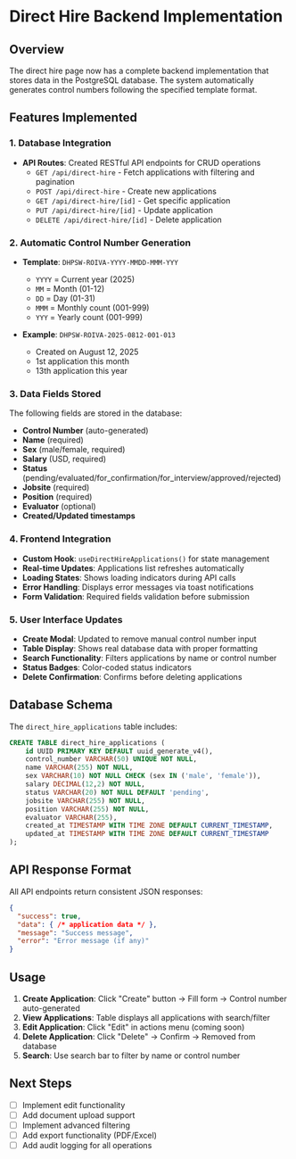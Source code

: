# Direct Hire Backend Implementation

## Overview
The direct hire page now has a complete backend implementation that stores data in the PostgreSQL database. The system automatically generates control numbers following the specified template format.

## Features Implemented

### 1. Database Integration
- **API Routes**: Created RESTful API endpoints for CRUD operations
  - `GET /api/direct-hire` - Fetch applications with filtering and pagination
  - `POST /api/direct-hire` - Create new applications
  - `GET /api/direct-hire/[id]` - Get specific application
  - `PUT /api/direct-hire/[id]` - Update application
  - `DELETE /api/direct-hire/[id]` - Delete application

### 2. Automatic Control Number Generation
- **Template**: `DHPSW-ROIVA-YYYY-MMDD-MMM-YYY`
  - `YYYY` = Current year (2025)
  - `MM` = Month (01-12)
  - `DD` = Day (01-31)
  - `MMM` = Monthly count (001-999)
  - `YYY` = Yearly count (001-999)

- **Example**: `DHPSW-ROIVA-2025-0812-001-013`
  - Created on August 12, 2025
  - 1st application this month
  - 13th application this year

### 3. Data Fields Stored
The following fields are stored in the database:
- **Control Number** (auto-generated)
- **Name** (required)
- **Sex** (male/female, required)
- **Salary** (USD, required)
- **Status** (pending/evaluated/for_confirmation/for_interview/approved/rejected)
- **Jobsite** (required)
- **Position** (required)
- **Evaluator** (optional)
- **Created/Updated timestamps**

### 4. Frontend Integration
- **Custom Hook**: `useDirectHireApplications()` for state management
- **Real-time Updates**: Applications list refreshes automatically
- **Loading States**: Shows loading indicators during API calls
- **Error Handling**: Displays error messages via toast notifications
- **Form Validation**: Required fields validation before submission

### 5. User Interface Updates
- **Create Modal**: Updated to remove manual control number input
- **Table Display**: Shows real database data with proper formatting
- **Search Functionality**: Filters applications by name or control number
- **Status Badges**: Color-coded status indicators
- **Delete Confirmation**: Confirms before deleting applications

## Database Schema
The `direct_hire_applications` table includes:
```sql
CREATE TABLE direct_hire_applications (
    id UUID PRIMARY KEY DEFAULT uuid_generate_v4(),
    control_number VARCHAR(50) UNIQUE NOT NULL,
    name VARCHAR(255) NOT NULL,
    sex VARCHAR(10) NOT NULL CHECK (sex IN ('male', 'female')),
    salary DECIMAL(12,2) NOT NULL,
    status VARCHAR(20) NOT NULL DEFAULT 'pending',
    jobsite VARCHAR(255) NOT NULL,
    position VARCHAR(255) NOT NULL,
    evaluator VARCHAR(255),
    created_at TIMESTAMP WITH TIME ZONE DEFAULT CURRENT_TIMESTAMP,
    updated_at TIMESTAMP WITH TIME ZONE DEFAULT CURRENT_TIMESTAMP
);
```

## API Response Format
All API endpoints return consistent JSON responses:
```json
{
  "success": true,
  "data": { /* application data */ },
  "message": "Success message",
  "error": "Error message (if any)"
}
```

## Usage
1. **Create Application**: Click "Create" button → Fill form → Control number auto-generated
2. **View Applications**: Table displays all applications with search/filter
3. **Edit Application**: Click "Edit" in actions menu (coming soon)
4. **Delete Application**: Click "Delete" → Confirm → Removed from database
5. **Search**: Use search bar to filter by name or control number

## Next Steps
- [ ] Implement edit functionality
- [ ] Add document upload support
- [ ] Implement advanced filtering
- [ ] Add export functionality (PDF/Excel)
- [ ] Add audit logging for all operations
